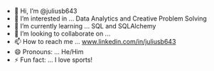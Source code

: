 - 👋 Hi, I’m @juliusb643
- 👀 I’m interested in ... Data Analytics and Creative Problem Solving
- 🌱 I’m currently learning ... SQL and SQLAlchemy
- 💞️ I’m looking to collaborate on ... 
- 📫 How to reach me ... www.linkedin.com/in/juliusb643 
- 😄 Pronouns: ... He/Him
- ⚡ Fun fact: ... I love sports!

<!---
juliusb643/juliusb643 is a ✨ special ✨ repository because its `README.md` (this file) appears on your GitHub profile.
You can click the Preview link to take a look at your changes.
--->
